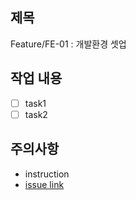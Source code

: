 ## 제목
Feature/FE-01 : 개발환경 셋업

## 작업 내용
- [ ] task1
- [ ] task2

## 주의사항
- instruction
- [issue link](url)